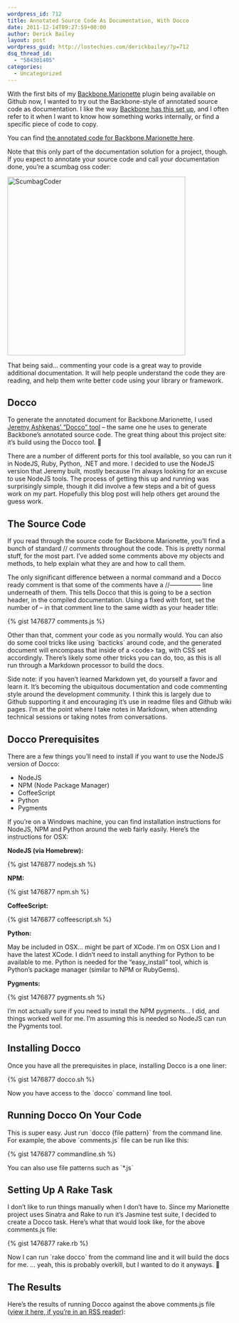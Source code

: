 ```yaml
---
wordpress_id: 712
title: Annotated Source Code As Documentation, With Docco
date: 2011-12-14T09:27:59+00:00
author: Derick Bailey
layout: post
wordpress_guid: http://lostechies.com/derickbailey/?p=712
dsq_thread_id:
  - "504301405"
categories:
  - Uncategorized
---
```

With the first bits of my [Backbone.Marionette](https://github.com/derickbailey/backbone.marionette) plugin being available on Github now, I wanted to try out the Backbone-style of annotated source code as documentation. I like the way [Backbone has this set up](http://backbonejs.org/docs/backbone.html), and I often refer to it when I want to know how something works internally, or find a specific piece of code to copy.

You can find [the annotated code for Backbone.Marionette here](http://derickbailey.github.com/backbone.marionette/docs/backbone.marionette.html).

Note that this only part of the documentation solution for a project, though. If you expect to annotate your source code and call your documentation done, you&#8217;re a scumbag oss coder:

<img title="ScumbagCoder.jpg" src="http://lostechies.com/content/derickbailey/uploads/2011/12/ScumbagCoder.jpg" border="0" alt="ScumbagCoder" width="400" height="402" />

That being said… commenting your code is a great way to provide additional documentation. It will help people understand the code they are reading, and help them write better code using your library or framework.

## Docco

To generate the annotated document for Backbone.Marionette, I used [Jeremy Ashkenas&#8217; &#8220;Docco&#8221; tool](http://jashkenas.github.com/docco/) &#8211; the same one he uses to generate Backbone&#8217;s annotated source code. The great thing about this project site: it&#8217;s build using the Docco tool. 🙂

There are a number of different ports for this tool available, so you can run it in NodeJS, Ruby, Python, .NET and more. I decided to use the NodeJS version that Jeremy built, mostly because I&#8217;m always looking for an excuse to use NodeJS tools. The process of getting this up and running was surprisingly simple, though it did involve a few steps and a bit of guess work on my part. Hopefully this blog post will help others get around the guess work.

## The Source Code

If you read through the source code for Backbone.Marionette, you&#8217;ll find a bunch of standard // comments throughout the code. This is pretty normal stuff, for the most part. I&#8217;ve added some comments above my objects and methods, to help explain what they are and how to call them.

The only significant difference between a normal command and a Docco ready comment is that some of the comments have a //&#8212;&#8212;&#8212;&#8212;&#8212; line underneath of them. This tells Docco that this is going to be a section header, in the compiled documentation. Using a fixed with font, set the number of &#8211; in that comment line to the same width as your header title:

{% gist 1476877 comments.js %}

Other than that, comment your code as you normally would. You can also do some cool tricks like using \`bacticks\` around code, and the generated document will encompass that inside of a &lt;code&gt; tag, with CSS set accordingly. There&#8217;s likely some other tricks you can do, too, as this is all run through a Markdown processor to build the docs.

Side note: if you haven&#8217;t learned Markdown yet, do yourself a favor and learn it. It&#8217;s becoming the ubiquitous documentation and code commenting style around the development community. I think this is largely due to Github supporting it and encouraging it&#8217;s use in readme files and Github wiki pages. I&#8217;m at the point where I take notes in Markdown, when attending technical sessions or taking notes from conversations.

## Docco Prerequisites

There are a few things you&#8217;ll need to install if you want to use the NodeJS version of Docco:

  * NodeJS
  * NPM (Node Package Manager)
  * CoffeeScript
  * Python
  * Pygments

If you&#8217;re on a Windows machine, you can find installation instructions for NodeJS, NPM and Python around the web fairly easily. Here&#8217;s the instructions for OSX:

**NodeJS (via Homebrew):**

{% gist 1476877 nodejs.sh %}

**NPM:**

{% gist 1476877 npm.sh %}

**CoffeeScript:**

{% gist 1476877 coffeescript.sh %}

**Python:** 

May be included in OSX… might be part of XCode. I&#8217;m on OSX Lion and I have the latest XCode. I didn&#8217;t need to install anything for Python to be available to me. Python is needed for the &#8220;easy_install&#8221; tool, which is Python&#8217;s package manager (similar to NPM or RubyGems).

**Pygments:**

{% gist 1476877 pygments.sh %}

I&#8217;m not actually sure if you need to install the NPM pygments… I did, and things worked well for me. I&#8217;m assuming this is needed so NodeJS can run the Pygments tool.

## Installing Docco

Once you have all the prerequisites in place, installing Docco is a one liner:

{% gist 1476877 docco.sh %}

Now you have access to the \`docco\` command line tool.

## Running Docco On Your Code

This is super easy. Just run \`docco {file pattern}\` from the command line. For example, the above \`comments.js\` file can be run like this:

{% gist 1476877 commandline.sh %}

You can also use file patterns such as \`*.js\`

## Setting Up A Rake Task

I don&#8217;t like to run things manually when I don&#8217;t have to. Since my Marionette project uses Sinatra and Rake to run it&#8217;s Jasmine test suite, I decided to create a Docco task. Here&#8217;s what that would look like, for the above comments.js file:

{% gist 1476877 rake.rb %}

Now I can run \`rake docco\` from the command line and it will build the docs for me. … yeah, this is probably overkill, but I wanted to do it anyways. 🙂

## The Results

Here&#8217;s the results of running Docco against the above comments.js file ([view it here, if you&#8217;re in an RSS reader](http://jsfiddle.net/eHEPS/)):
